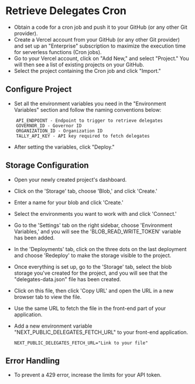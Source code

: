 # Retrieve Delegates Cron

- Obtain a code for a cron job and push it to your GitHub (or any other Git provider).
- Create a Vercel account from your GitHub (or any other Git provider) and set up an "Enterprise" subscription to maximize the execution time for serverless functions (Cron jobs).
- Go to your Vercel account, click on "Add New," and select "Project." You will then see a list of existing projects on your GitHub.
- Select the project containing the Cron job and click "Import."

## Configure Project
- Set all the environment variables you need in the "Environment Variables" section and follow the naming conventions below:
``` 
    API_ENDPOINT - Endpoint to trigger to retrieve delegates
    GOVERNOR_ID - Governor ID
    ORGANIZATION_ID - Organization ID
    TALLY_API_KEY - API key required to fetch delegates
``` 
- After setting the variables, click "Deploy."

## Storage Configuration
- Open your newly created project's dashboard.
- Click on the 'Storage' tab, choose 'Blob,' and click 'Create.'
- Enter a name for your blob and click 'Create.'
- Select the environments you want to work with and click 'Connect.'
- Go to the 'Settings' tab on the right sidebar, choose 'Environment Variables,' and you will see the 'BLOB_READ_WRITE_TOKEN' variable has been added. 
- In the 'Deployments' tab, click on the three dots on the last deployment and choose 'Redeploy' to make the storage visible to the project.
- Once everything is set up, go to the 'Storage' tab, select the blob storage you've created for the project, and you will see that the "delegates-data.json" file has been created.
- Click on this file, then click 'Copy URL' and open the URL in a new browser tab to view the file.
- Use the same URL to fetch the file in the front-end part of your application.
- Add a new environment variable "NEXT_PUBLIC_DELEGATES_FETCH_URL" to your front-end application.

    ```
    NEXT_PUBLIC_DELEGATES_FETCH_URL="Link to your file"
    ```
## Error Handling
- To prevent a 429 error, increase the limits for your API token.